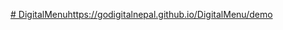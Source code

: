 [# DigitalMenu](https://godigitalnepal.github.io/DigitalMenu/)https://godigitalnepal.github.io/DigitalMenu/demo
